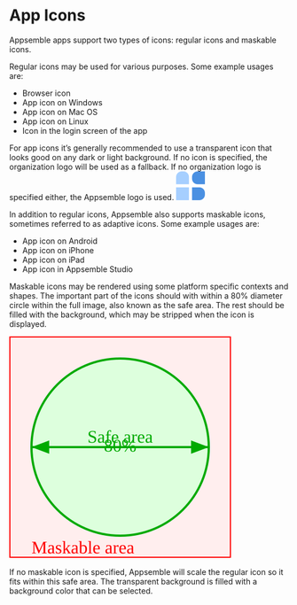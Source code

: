 # App Icons

Appsemble apps support two types of icons: regular icons and maskable icons.

Regular icons may be used for various purposes. Some example usages are:

- Browser icon
- App icon on Windows
- App icon on Mac OS
- App icon on Linux
- Icon in the login screen of the app

For app icons it’s generally recommended to use a transparent icon that looks good on any dark or
light background. If no icon is specified, the organization logo will be used as a fallback. If no
organization logo is specified either, the Appsemble logo is used.
![Appsemble logo](../../config/assets/logo.svg 'Appsemble logo')

In addition to regular icons, Appsemble also supports maskable icons, sometimes referred to as
adaptive icons. Some example usages are:

- App icon on Android
- App icon on iPhone
- App icon on iPad
- App icon in Appsemble Studio

Maskable icons may be rendered using some platform specific contexts and shapes. The important part
of the icons should with within a 80% diameter circle within the full image, also known as the safe
area. The rest should be filled with the background, which may be stripped when the icon is
displayed.

![Maskable icon template](../../config/assets/maskable-icon-template.svg 'Maskable icon template')

If no maskable icon is specified, Appsemble will scale the regular icon so it fits within this safe
area. The transparent background is filled with a background color that can be selected.
